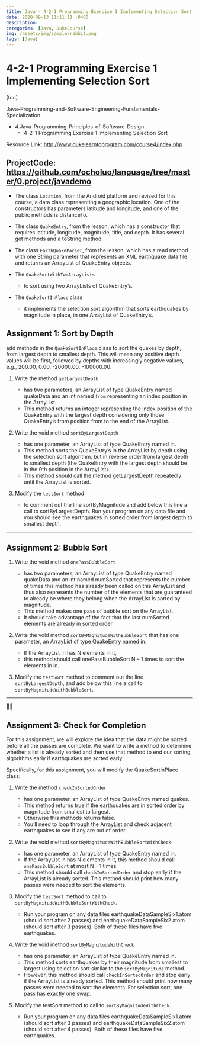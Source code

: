 ```yaml
---
title: Java - 4-2-1 Programming Exercise 1 Implementing Selection Sort
date: 2020-09-13 11:11:11 -0400
description:
categories: [Java, DukeCourse]
img: /assets/img/sample/rabbit.png
tags: [Java]
---
```



# 4-2-1 Programming Exercise 1 Implementing Selection Sort

[toc]

Java-Programming-and-Software-Engineering-Fundamentals-Specialization
- 4.Java-Programming-Principles-of-Software-Design
  - 4-2-1 Programming Exercise 1 Implementing Selection Sort

Resource Link: http://www.dukelearntoprogram.com/course4/index.php

ProjectCode: https://github.com/ocholuo/language/tree/master/0.project/javademo
---

- The class `Location`, from the Android platform and revised for this course, a data class representing a geographic location. One of the constructors has parameters latitude and longitude, and one of the public methods is distanceTo.

- The class `QuakeEntry`, from the lesson, which has a constructor that requires latitude, longitude, magnitude, title, and depth. It has several get methods and a toString method.

- The class `EarthQuakeParser`, from the lesson, which has a read method with one String parameter that represents an XML earthquake data file and returns an ArrayList of QuakeEntry objects.

- The `QuakeSortWithTwoArrayLists`
  - to sort using two ArrayLists of QuakeEntry’s.

- The `QuakeSortInPlace` class
  - it implements the selection sort algorithm that sorts earthquakes by magnitude in place, in one ArrayList of QuakeEntry’s.


## Assignment 1: Sort by Depth

add methods in the `QuakeSortInPlace` class to sort the quakes by depth, from largest depth to smallest depth. This will mean any positive depth values will be first, followed by depths with increasingly negative values, e.g., 200.00, 0.00, -20000.00, -100000.00.


1. Write the method `getLargestDepth`
   - has two parameters, an ArrayList of type QuakeEntry named quakeData and an int named `from` representing an index position in the ArrayList.
   - This method returns an integer representing the index position of the QuakeEntry with the largest depth considering only those QuakeEntry’s from position from to the end of the ArrayList.


2. Write the void method `sortByLargestDepth`
   - has one parameter, an ArrayList of type QuakeEntry named in.
   - This method sorts the QuakeEntry’s in the ArrayList by depth using the selection sort algorithm, but in reverse order from largest depth to smallest depth (the QuakeEntry with the largest depth should be in the 0th position in the ArrayList).
   - This method should call the method getLargestDepth repeatedly until the ArrayList is sorted.


3. Modify the `testSort` method
   - to comment out the line sortByMagnitude and add below this line a call to sortByLargestDepth. Run your program on any data file and you should see the earthquakes in sorted order from largest depth to smallest depth.

---

## Assignment 2: Bubble Sort

1. Write the void method `onePassBubbleSort`
   - has two parameters, an ArrayList of type QuakeEntry named quakeData and an int named numSorted that represents the number of times this method has already been called on this ArrayList and thus also represents the number of the elements that are guaranteed to already be where they belong when the ArrayList is sorted by magnitude.
   - This method makes one pass of bubble sort on the ArrayList.
   - It should take advantage of the fact that the last numSorted elements are already in sorted order.

2. Write the void method `sortByMagnitudeWithBubbleSort` that has one parameter, an ArrayList of type QuakeEntry named in.
   - If the ArrayList in has N elements in it,
   - this method should call onePassBubbleSort N – 1 times to sort the elements in in.


3. Modify the `testSort` method to comment out the line `sortByLargestDepth`, and add below this line a call to `sortByMagnitudeWithBubbleSort`.

---

## Assignment 3: Check for Completion
For this assignment, we will explore the idea that the data might be sorted before all the passes are complete. We want to write a method to determine whether a list is already sorted and then use that method to end our sorting algorithms early if earthquakes are sorted early.

Specifically, for this assignment, you will modify the QuakeSortInPlace class:

1. Write the method `checkInSortedOrder`
   - has one parameter, an ArrayList of type QuakeEntry named quakes.
   - This method returns true if the earthquakes are in sorted order by magnitude from smallest to largest.
   - Otherwise this methods returns false.
   - You’ll need to loop through the ArrayList and check adjacent earthquakes to see if any are out of order.


2. Write the void method `sortByMagnitudeWithBubbleSortWithCheck`
   - has one parameter, an ArrayList of type QuakeEntry named in.
   - If the ArrayList in has N elements in it, this method should call `onePassBubbleSort` at most N – 1 times.
   - This method should call `checkInSortedOrder` and stop early if the ArrayList is already sorted. This method should print how many passes were needed to sort the elements.


3. Modify the `testSort` method to call to `sortByMagnitudeWithBubbleSortWithCheck`.
   - Run your program on any data files earthquakeDataSampleSix1.atom (should sort after 2 passes) and earthquakeDataSampleSix2.atom (should sort after 3 passes). Both of these files have five earthquakes.


4. Write the void method `sortByMagnitudeWithCheck`
   - has one parameter, an ArrayList of type QuakeEntry named in.
   - This method sorts earthquakes by their magnitude from smallest to largest using selection sort similar to the `sortByMagnitude` method.
   - However, this method should call `checkInSortedOrder` and stop early if the ArrayList is already sorted. This method should print how many passes were needed to sort the elements. For selection sort, one pass has exactly one swap.


5. Modify the testSort method to call to `sortByMagnitudeWithCheck`.
   - Run your program on any data files earthquakeDataSampleSix1.atom (should sort after 3 passes) and earthquakeDataSampleSix2.atom (should sort after 4 passes). Both of these files have five earthquakes.
